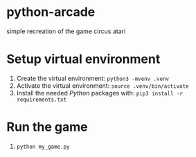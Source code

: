 # python-arcade
simple recreation of the game circus atari

# Setup virtual environment

1. Create the virtual environment: `python3 -mvenv .venv`
2. Activate the virtual environment: `source .venv/bin/activate`
3. Install the needed _Python_ packages with: `pip3 install -r requirements.txt`

# Run the game
1. `python my_game.py`
